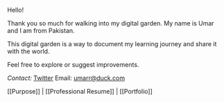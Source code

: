 Hello!

Thank you so much for walking into my digital garden.
My name is Umar and I am from Pakistan.

This digital garden is a way to document my learning journey and share it with the world.

Feel free to explore or suggest improvements.

*Contact:*
[Twitter](https://twitter.com/MUmarMuzaffar)
Email: umarr@duck.com


[[Purpose]] |  [[Professional Resume]] | [[Portfolio]]